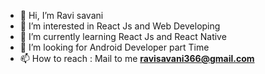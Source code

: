 - 👋 Hi, I’m Ravi savani
- 👀 I’m interested in React Js and Web Developing 
- 🌱 I’m currently learning React Js and React Native
- 💞️ I’m looking for Android Developer part Time
- 📫 How to reach : Mail to me <b>ravisavani366@gmail.com </b>


